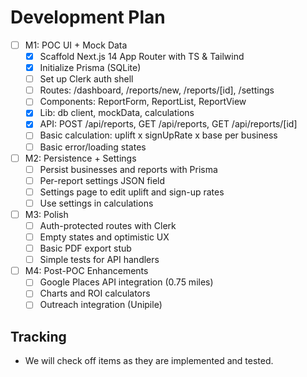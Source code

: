 # Development Plan

- [ ] M1: POC UI + Mock Data
  - [x] Scaffold Next.js 14 App Router with TS & Tailwind
  - [x] Initialize Prisma (SQLite)
  - [ ] Set up Clerk auth shell
  - [ ] Routes: /dashboard, /reports/new, /reports/[id], /settings
  - [ ] Components: ReportForm, ReportList, ReportView
  - [x] Lib: db client, mockData, calculations
  - [x] API: POST /api/reports, GET /api/reports, GET /api/reports/[id]
  - [ ] Basic calculation: uplift x signUpRate x base per business
  - [ ] Basic error/loading states
- [ ] M2: Persistence + Settings
  - [ ] Persist businesses and reports with Prisma
  - [ ] Per-report settings JSON field
  - [ ] Settings page to edit uplift and sign-up rates
  - [ ] Use settings in calculations
- [ ] M3: Polish
  - [ ] Auth-protected routes with Clerk
  - [ ] Empty states and optimistic UX
  - [ ] Basic PDF export stub
  - [ ] Simple tests for API handlers
- [ ] M4: Post-POC Enhancements
  - [ ] Google Places API integration (0.75 miles)
  - [ ] Charts and ROI calculators
  - [ ] Outreach integration (Unipile)

## Tracking
- We will check off items as they are implemented and tested.
